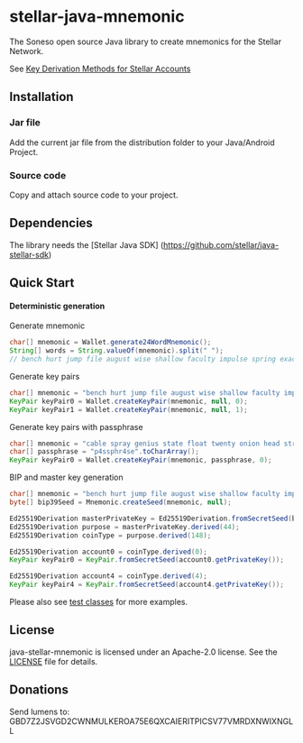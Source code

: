 # stellar-java-mnemonic

The Soneso open source Java library to create mnemonics for the Stellar Network. 

See [Key Derivation Methods for Stellar Accounts](https://github.com/stellar/stellar-protocol/blob/master/ecosystem/sep-0005.md)

## Installation

### Jar file

Add the current jar file from the distribution folder to your Java/Android Project.

### Source code

Copy and attach source code to your project.

## Dependencies

The library needs the [Stellar Java SDK] (https://github.com/stellar/java-stellar-sdk)

## Quick Start


#### Deterministic generation

Generate mnemonic
```java
char[] mnemonic = Wallet.generate24WordMnemonic();
String[] words = String.valueOf(mnemonic).split(" ");
// bench hurt jump file august wise shallow faculty impulse spring exact slush thunder author capable act festival slice deposit sauce coconut afford frown better
```

Generate key pairs
```java
char[] mnemonic = "bench hurt jump file august wise shallow faculty impulse spring exact slush thunder author capable act festival slice deposit sauce coconut afford frown better".toCharArray();
KeyPair keyPair0 = Wallet.createKeyPair(mnemonic, null, 0);
KeyPair keyPair1 = Wallet.createKeyPair(mnemonic, null, 1);
```

Generate key pairs with passphrase
```java
char[] mnemonic = "cable spray genius state float twenty onion head street palace net private method loan turn phrase state blanket interest dry amazing dress blast tube".toCharArray();
char[] passphrase = "p4ssphr4se".toCharArray();
KeyPair keyPair0 = Wallet.createKeyPair(mnemonic, passphrase, 0);
``` 

BIP and master key generation
```java
char[] mnemonic = "bench hurt jump file august wise shallow faculty impulse spring exact slush thunder author capable act festival slice deposit sauce coconut afford frown better".toCharArray();
byte[] bip39Seed = Mnemonic.createSeed(mnemonic, null);

Ed25519Derivation masterPrivateKey = Ed25519Derivation.fromSecretSeed(bip39Seed);
Ed25519Derivation purpose = masterPrivateKey.derived(44);
Ed25519Derivation coinType = purpose.derived(148);

Ed25519Derivation account0 = coinType.derived(0);
KeyPair keyPair0 = KeyPair.fromSecretSeed(account0.getPrivateKey());

Ed25519Derivation account4 = coinType.derived(4);
KeyPair keyPair4 = KeyPair.fromSecretSeed(account4.getPrivateKey());
```      

Please also see [test classes](https://github.com/Soneso/stellar-java-mnemonic/tree/master/src/test/java) for more examples.


## License

java-stellar-mnemonic is licensed under an Apache-2.0 license. See the [LICENSE](https://github.com/Soneso/stellar-java-mnemonic/blob/master/LICENSE) file for details.

## Donations
Send lumens to: GBD7Z2JSVGD2CWNMULKEROA75E6QXCAIERITPICSV77VMRDXNWIXNGLL
